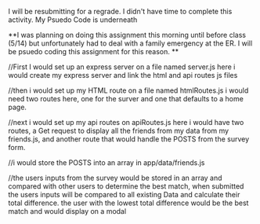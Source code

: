 I will be resubmitting for a regrade. I didn't have time to complete this activity.
My Psuedo Code is underneath

**I was planning on doing this assignment this morning until before class (5/14) but unfortunately had to deal with a family emergency at the ER. I will be psuedo coding this assignment for this reason. **

//First I would set up an express server on a file named server.js
here i would create my express server and link the html and api routes js files

//then i would set up my HTML route on a file named htmlRoutes.js
i would need two routes here, one for the surver and one that defaults to a home page.

//next i would set up my api routes on apiRoutes.js
here i would have two routes, a Get request to display all the friends from my data from my friends.js, and another route that would handle the POSTS from the survey form.

//i would store the POSTS into an array in app/data/friends.js 

//the users inputs from the survey would be stored in an array and compared with other users to determine the best match, when submitted the users inputs will be compared to all existing Data and calculate their total difference.
the user with the lowest total difference would be the best match and would display on a modal



